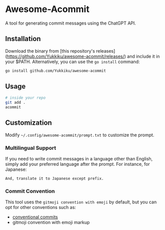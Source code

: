 
# Awesome-Acommit

A tool for generating commit messages using the ChatGPT API.

## Installation

Download the binary from [this repository's releases] (https://github.com/Yukkiku/awesome-acommit/releases/) and include it in your $PATH. Alternatively, you can use the `go install` command:

```bash
go install github.com/Yukkiku/awesome-acommit
```

## Usage

```bash
# inside your repo
git add .
acommit
```

## Customization

Modify `~/.config/awesome-acommit/prompt.txt` to customize the prompt.

### Multilingual Support

If you need to write commit messages in a language other than English, simply add your preferred language after the prompt. For instance, for Japanese:

``
And, translate it to Japanese except prefix.
``

### Commit Convention

This tool uses the `gitmoji convention with emoji` by default, but you can opt for other conventions such as:

- [conventional commits](https://www.conventionalcommits.org/en/v1.0.0/)
- gitmoji convention with emoji markup